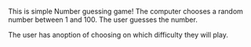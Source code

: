 This is simple Number guessing game!
The computer chooses a random number between 1 and 100.
The user guesses the number.

The user has anoption of choosing on which difficulty they will play.
